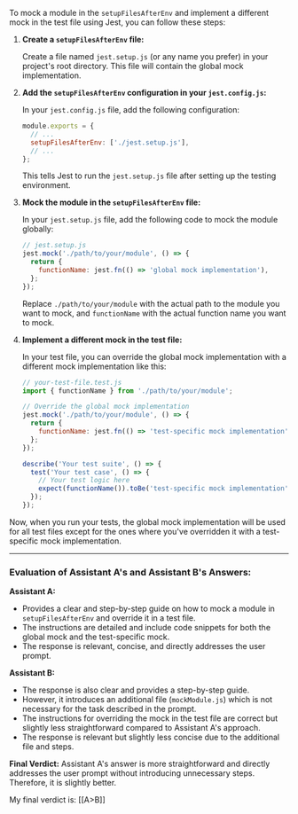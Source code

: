
To mock a module in the `setupFilesAfterEnv` and implement a different mock in the test file using Jest, you can follow these steps:

1. **Create a `setupFilesAfterEnv` file:**

   Create a file named `jest.setup.js` (or any name you prefer) in your project's root directory. This file will contain the global mock implementation.

2. **Add the `setupFilesAfterEnv` configuration in your `jest.config.js`:**

   In your `jest.config.js` file, add the following configuration:

   ```javascript
   module.exports = {
     // ...
     setupFilesAfterEnv: ['./jest.setup.js'],
     // ...
   };
   ```

   This tells Jest to run the `jest.setup.js` file after setting up the testing environment.

3. **Mock the module in the `setupFilesAfterEnv` file:**

   In your `jest.setup.js` file, add the following code to mock the module globally:

   ```javascript
   // jest.setup.js
   jest.mock('./path/to/your/module', () => {
     return {
       functionName: jest.fn(() => 'global mock implementation'),
     };
   });
   ```

   Replace `./path/to/your/module` with the actual path to the module you want to mock, and `functionName` with the actual function name you want to mock.

4. **Implement a different mock in the test file:**

   In your test file, you can override the global mock implementation with a different mock implementation like this:

   ```javascript
   // your-test-file.test.js
   import { functionName } from './path/to/your/module';

   // Override the global mock implementation
   jest.mock('./path/to/your/module', () => {
     return {
       functionName: jest.fn(() => 'test-specific mock implementation'),
     };
   });

   describe('Your test suite', () => {
     test('Your test case', () => {
       // Your test logic here
       expect(functionName()).toBe('test-specific mock implementation');
     });
   });
   ```

Now, when you run your tests, the global mock implementation will be used for all test files except for the ones where you've overridden it with a test-specific mock implementation.

---

### Evaluation of Assistant A's and Assistant B's Answers:

**Assistant A:**
- Provides a clear and step-by-step guide on how to mock a module in `setupFilesAfterEnv` and override it in a test file.
- The instructions are detailed and include code snippets for both the global mock and the test-specific mock.
- The response is relevant, concise, and directly addresses the user prompt.

**Assistant B:**
- The response is also clear and provides a step-by-step guide.
- However, it introduces an additional file (`mockModule.js`) which is not necessary for the task described in the prompt.
- The instructions for overriding the mock in the test file are correct but slightly less straightforward compared to Assistant A's approach.
- The response is relevant but slightly less concise due to the additional file and steps.

**Final Verdict:**
Assistant A's answer is more straightforward and directly addresses the user prompt without introducing unnecessary steps. Therefore, it is slightly better.

My final verdict is: [[A>B]]